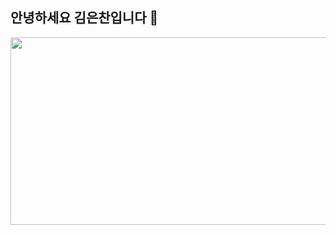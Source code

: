 ## 안녕하세요 김은찬입니다 👋
<a href="https://github.com/devxb/gitanimals">
<img
  src="https://render.gitanimals.org/farms/eunchan2815"
  width="900"
  height="300"
/>
</a>
<!--
**eunchan2815/eunchan2815** is a ✨ _special_ ✨ repository because its `README.md` (this file) appears on your GitHub profile.

Here are some ideas to get you started:

- 🔭 I’m currently working on ...
- 🌱 I’m currently learning ...
- 👯 I’m looking to collaborate on ...
- 🤔 I’m looking for help with ...
- 💬 Ask me about ...
- 📫 How to reach me: ...
- 😄 Pronouns: ...
- ⚡ Fun fact: ...
-->
